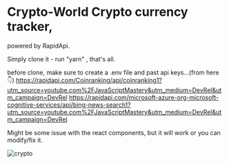 # Crypto-World Crypto currency tracker,
powered by RapidApi.

Simply clone it - run "yarn" , that's all.

before clone, make sure to create a .env file and past api keys...(from here 👇)
https://rapidapi.com/Coinranking/api/coinranking1?utm_source=youtube.com%2FJavaScriptMastery&utm_medium=DevRel&utm_campaign=DevRel
https://rapidapi.com/microsoft-azure-org-microsoft-cognitive-services/api/bing-news-search1?utm_source=youtube.com%2FJavaScriptMastery&utm_medium=DevRel&utm_campaign=DevRel

Might be some issue with the react components, but it will work or you can modify/fix it.  

![crypto](https://user-images.githubusercontent.com/31897843/222923095-b07b0381-6f46-44c2-ac1b-5074a50bb876.png)

